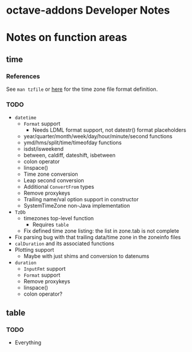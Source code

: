 octave-addons Developer Notes
=============================



# Notes on function areas

## time

### References

See `man tzfile` or [here](http://man7.org/linux/man-pages/man5/tzfile.5.html) for the time zone file format definition.

### TODO

* `datetime`
  * `Format` support
    * Needs LDML format support, not datestr() format placeholders
  * year/quarter/month/week/day/hour/minute/second functions
  * ymd/hms/split/time/timeofday functions
  * isdst/isweekend
  * between, caldiff, dateshift, isbetween
  * colon operator
  * linspace()
  * Time zone conversion
  * Leap second conversion
  * Additional `ConvertFrom` types
  * Remove proxykeys
  * Trailing name/val option support in constructor
  * SystemTimeZone non-Java implementation
* `TzDb`
  * timezones top-level function
    * Requires `table`
  * Fix defined time zone listing: the list in zone.tab is not complete
* Fix parsing bug with that trailing data/time zone in the zoneinfo files
* `calDuration` and its associated functions
* Plotting support
  * Maybe with just shims and conversion to datenums
* `duration`
  * `InputFmt` support
  * `Format` support
  * Remove proxykeys
  * linspace()
  * colon operator?


## table

### TODO

* Everything

##